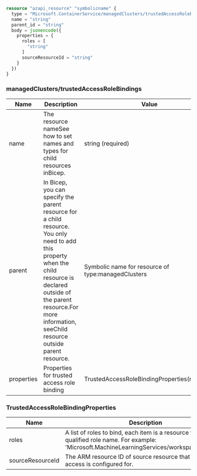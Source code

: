```terraform
resource "azapi_resource" "symbolicname" {
  type = "Microsoft.ContainerService/managedClusters/trustedAccessRoleBindings@2023-11-01"
  name = "string"
  parent_id = "string"
  body = jsonencode({
    properties = {
      roles = [
        "string"
      ]
      sourceResourceId = "string"
    }
  })
}

```

### managedClusters/trustedAccessRoleBindings

| Name | Description | Value |
|-|-|-|
| name | The resource nameSee how to set names and types for child resources inBicep. | string (required) |
| parent | In Bicep, you can specify the parent resource for a child resource. You only need to add this property when the child resource is declared outside of the parent resource.For more information, seeChild resource outside parent resource. | Symbolic name for resource of type:managedClusters |
| properties | Properties for trusted access role binding | TrustedAccessRoleBindingProperties(required) |


### TrustedAccessRoleBindingProperties

| Name | Description | Value |
|-|-|-|
| roles | A list of roles to bind, each item is a resource type qualified role name. For example: 'Microsoft.MachineLearningServices/workspaces/reader'. | string[] (required) |
| sourceResourceId | The ARM resource ID of source resource that trusted access is configured for. | string (required) |


